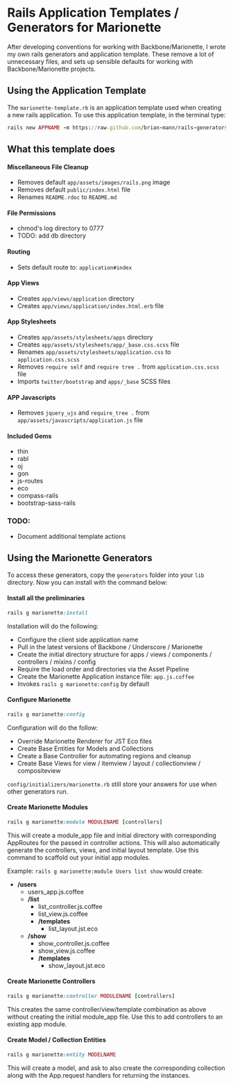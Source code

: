 # Rails Application Templates / Generators for Marionette

After developing conventions for working with Backbone/Marionette, I wrote my own rails generators and application template.  These remove a lot of unnecessary files, and sets up sensible defaults for working with Backbone/Marionette projects.

## Using the Application Template

The `marionette-template.rb` is an application template used when creating a new rails application.  To use this application template, in the terminal type:

```ruby
rails new APPNAME -m https://raw.github.com/brian-mann/rails-generators/master/marionette-template.rb
```

## What this template does

#### Miscellaneous File Cleanup
* Removes default `app/assets/images/rails.png` image
* Removes default `public/index.html` file
* Renames `README.rdoc` to `README.md`

#### File Permissions
* chmod's log directory to 0777
* TODO: add db directory

#### Routing
* Sets default route to: `application#index`

#### App Views
* Creates `app/views/application` directory
* Creates `app/views/application/index.html.erb` file

#### App Stylesheets
* Creates `app/assets/stylesheets/apps` directory
* Creates `app/assets/stylesheets/app/_base.css.scss` file
* Renames `app/assets/stylesheets/application.css` to `application.css.scss`
* Removes `require self` and `require tree .` from `application.css.scss` file
* Imports `twitter/bootstrap` and `apps/_base` SCSS files

#### APP Javascripts
* Removes `jquery_ujs` and `require_tree .` from `app/assets/javascripts/application.js` file

#### Included Gems
* thin
* rabl
* oj
* gon
* js-routes
* eco
* compass-rails
* bootstrap-sass-rails

### TODO:
* Document additional template actions

## Using the Marionette Generators
To access these generators, copy the `generators` folder into your `lib` directory.  Now you can install with the command below:

#### Install all the preliminaries

```ruby
rails g marionette:install
```

Installation will do the following:
* Configure the client side application name
* Pull in the latest versions of Backbone / Underscore / Marionette
* Create the initial directory structure for apps / views / components / controllers / mixins / config
* Require the load order and directories via the Asset Pipeline
* Create the Marionette Application instance file: `app.js.coffee`
* Invokes `rails g marionette:config` by default

#### Configure Marionette

```ruby
rails g marionette:config
```

Configuration will do the follow:
* Override Marionette Renderer for JST Eco files
* Create Base Entities for Models and Collections
* Create a Base Controller for automating regions and cleanup
* Create Base Views for view / itemview / layout / collectionview / compositeview

`config/initializers/marionette.rb` still store your answers for use when other generators run.

#### Create Marionette Modules

```ruby
rails g marionette:module MODULENAME [controllers]
```

This will create a module_app file and initial directory with corresponding AppRoutes for the passed in controller actions.  This will also automatically generate the controllers, views, and initial layout template.  Use this command to scaffold out your initial app modules.

Example: `rails g marionette:module Users list show` would create:

* __/users__
	* users_app.js.coffee
	* __/list__
		* list_controller.js.coffee
		* list_view.js.coffee
		* __/templates__
			* list_layout.jst.eco
	* __/show__
		* show_controller.js.coffee
		* show_view.js.coffee
		* __/templates__
			* show_layout.jst.eco

#### Create Marionette Controllers

```ruby
rails g marionette:controller MODULENAME [controllers]
```

This creates the same controller/view/template combination as above without creating the initial module_app file.  Use this to add controllers to an existing app module.

#### Create Model / Collection Entities

```ruby
rails g marionette:entity MODELNAME
```

This will create a model, and ask to also create the corresponding collection along with the App.request handlers for returning the instances.